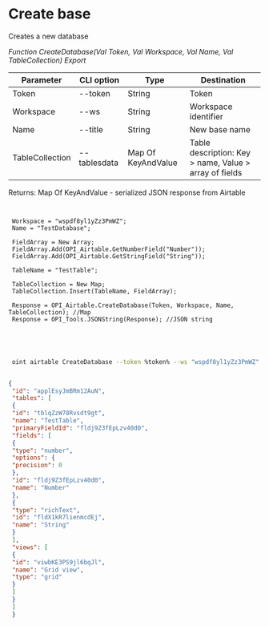 ﻿---
sidebar_position: 3
---

# Create base
 Creates a new database


*Function CreateDatabase(Val Token, Val Workspace, Val Name, Val TableCollection) Export*

 | Parameter | CLI option | Type | Destination |
 |-|-|-|-|
 | Token | --token | String | Token |
 | Workspace | --ws | String | Workspace identifier |
 | Name | --title | String | New base name |
 | TableCollection | --tablesdata | Map Of KeyAndValue | Table description: Key > name, Value > array of fields |

 
 Returns: Map Of KeyAndValue - serialized JSON response from Airtable

```bsl title="Code example"
	
 
 Workspace = "wspdf8yl1yZz3PmWZ";
 Name = "TestDatabase";
 
 FieldArray = New Array;
 FieldArray.Add(OPI_Airtable.GetNumberField("Number"));
 FieldArray.Add(OPI_Airtable.GetStringField("String"));
 
 TableName = "TestTable";
 
 TableCollection = New Map;
 TableCollection.Insert(TableName, FieldArray);
 
 Response = OPI_Airtable.CreateDatabase(Token, Workspace, Name, TableCollection); //Map
 Response = OPI_Tools.JSONString(Response); //JSON string
 
 
	
```

```sh title="CLI command example"
 
 oint airtable CreateDatabase --token %token% --ws "wspdf8yl1yZz3PmWZ" --title "TestDatabase" --tablesdata %tablesdata%


```


```json title="Result"

{
 "id": "applEsyJmBRm12AuN",
 "tables": [
 {
 "id": "tblqZzW78Rvsdt9gt",
 "name": "TestTable",
 "primaryFieldId": "fldj9Z3fEpLzv40d0",
 "fields": [
 {
 "type": "number",
 "options": {
 "precision": 0
 },
 "id": "fldj9Z3fEpLzv40d0",
 "name": "Number"
 },
 {
 "type": "richText",
 "id": "fldX1kR7lienmcdEj",
 "name": "String"
 }
 ],
 "views": [
 {
 "id": "viwbKE3PS9jl6bqJl",
 "name": "Grid view",
 "type": "grid"
 }
 ]
 }
 ]
 }

```
